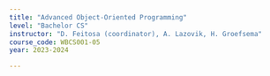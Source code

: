 ```yaml
---
title: "Advanced Object-Oriented Programming"
level: "Bachelor CS"
instructor: "D. Feitosa (coordinator), A. Lazovik, H. Groefsema"
course_code: WBCS001-05
year: 2023-2024

---
```


